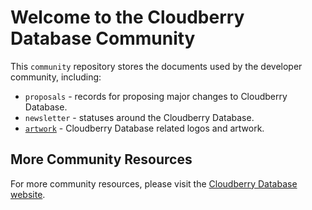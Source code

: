 # Welcome to the Cloudberry Database Community

This `community` repository stores the documents used by the developer
community, including:

- `proposals` - records for proposing major changes to Cloudberry Database.
- `newsletter` - statuses around the Cloudberry Database.
- [`artwork`](https://github.com/cloudberrydb/artwork) - Cloudberry Database related logos and artwork.

## More Community Resources

For more community resources, please visit the [Cloudberry Database website](https://cloudberrydb.org/).